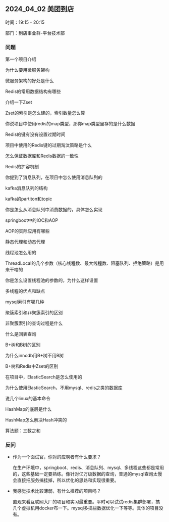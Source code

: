 ## 2024_04_02 美团到店

时间：19:15 - 20:15

部门：到店事业群-平台技术部

### 问题

第一个项目介绍

为什么要用微服务架构

微服务架构的好处是什么

Redis的常用数据结构有哪些

介绍一下Zset

Zset的索引是怎么建的，索引数量怎么算

你说项目中使用redis的map类型，那你map类型里存的是什么数据

Redis的键有没有设置过期时间

项目中使用的Redis键的过期淘汰策略是什么

怎么保证数据库和Redis数据的一致性

Redis的扩容机制

你提到了消息队列，在项目中怎么使用消息队列的

kafka消息队列的结构

kafka的partiton和topic

你是怎么从消息队列中消费数据的，具体怎么实现

springboot中的IOC和AOP

AOP的实际应用有哪些

静态代理和动态代理

线程池怎么用的

ThreadLocal的几个参数（核心线程数、最大线程数、阻塞队列、拒绝策略）是用来干啥的

你是怎么设置线程池的参数的，为什么这样设置

多线程的优点和缺点

mysql索引有哪几种

聚簇索引和非聚簇索引的区别

非聚簇索引的查询过程是什么

什么是回表查询

B+树和B树的区别

为什么innodb用B+树不用B树

B+树和Redis中Zset的区别

在项目中，ElasticSearch是怎么使用的

为什么使用ElasticSearch，不用mysql、redis之类的数据库

说几个linux的基本命令

HashMap的底层是什么

HashMap怎么解决Hash冲突的

算法题：三数之和

### 反问

- 作为一个面试官，你对的应聘者有什么要求？

  在生产环境中，springboot、redis、消息队列、mysql、多线程这些都是常用的，这些基础一定要熟练。像针对亿万级数据的查询，普通的mysql查询太慢会直接把服务搞挂掉，所以优化的思路和实现很重要。

- 我感觉技术比较薄弱，有什么推荐的项目吗？

  直观来看互联网大厂的项目和实习最重要。平时可以试试redis集群部署，搞几个虚拟机用docker布一下。mysql多搞些数据优化一下等等。具体的项目没有。







